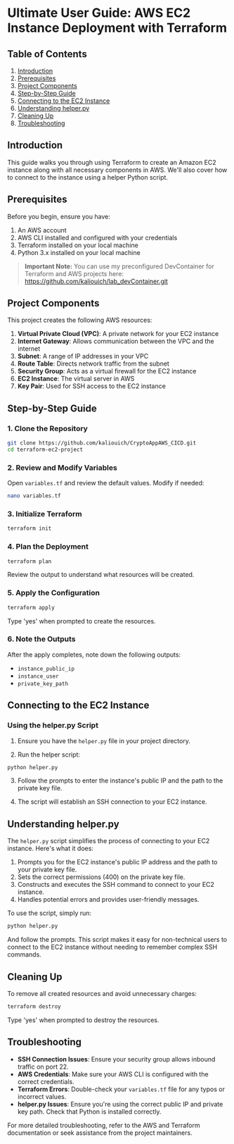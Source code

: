 # Ultimate User Guide: AWS EC2 Instance Deployment with Terraform

## Table of Contents
1. [Introduction](#introduction)
2. [Prerequisites](#prerequisites)
3. [Project Components](#project-components)
4. [Step-by-Step Guide](#step-by-step-guide)
5. [Connecting to the EC2 Instance](#connecting-to-the-ec2-instance)
6. [Understanding helper.py](#understanding-helperpy)
7. [Cleaning Up](#cleaning-up)
8. [Troubleshooting](#troubleshooting)

## Introduction

This guide walks you through using Terraform to create an Amazon EC2 instance along with all necessary components in AWS. We'll also cover how to connect to the instance using a helper Python script.

## Prerequisites

Before you begin, ensure you have:

1. An AWS account
2. AWS CLI installed and configured with your credentials
3. Terraform installed on your local machine
4. Python 3.x installed on your local machine

> **Important Note:** 
You can use my preconfigured DevContainer for Terraform and AWS projects here: https://github.com/kaliouich/lab_devContainer.git

## Project Components

This project creates the following AWS resources:

1. **Virtual Private Cloud (VPC)**: A private network for your EC2 instance
2. **Internet Gateway**: Allows communication between the VPC and the internet
3. **Subnet**: A range of IP addresses in your VPC
4. **Route Table**: Directs network traffic from the subnet
5. **Security Group**: Acts as a virtual firewall for the EC2 instance
6. **EC2 Instance**: The virtual server in AWS
7. **Key Pair**: Used for SSH access to the EC2 instance

## Step-by-Step Guide

### 1. Clone the Repository

```bash
git clone https://github.com/kaliouich/CryptoAppAWS_CICD.git
cd terraform-ec2-project
```

### 2. Review and Modify Variables

Open `variables.tf` and review the default values. Modify if needed:

```bash
nano variables.tf
```

### 3. Initialize Terraform

```bash
terraform init
```

### 4. Plan the Deployment

```bash
terraform plan
```

Review the output to understand what resources will be created.

### 5. Apply the Configuration

```bash
terraform apply
```

Type 'yes' when prompted to create the resources.

### 6. Note the Outputs

After the apply completes, note down the following outputs:
- `instance_public_ip`
- `instance_user`
- `private_key_path`

## Connecting to the EC2 Instance

### Using the helper.py Script

1. Ensure you have the `helper.py` file in your project directory.

2. Run the helper script:

```bash
python helper.py
```

3. Follow the prompts to enter the instance's public IP and the path to the private key file.

4. The script will establish an SSH connection to your EC2 instance.

## Understanding helper.py

The `helper.py` script simplifies the process of connecting to your EC2 instance. Here's what it does:

1. Prompts you for the EC2 instance's public IP address and the path to your private key file.
2. Sets the correct permissions (400) on the private key file.
3. Constructs and executes the SSH command to connect to your EC2 instance.
4. Handles potential errors and provides user-friendly messages.

To use the script, simply run:

```bash
python helper.py
```

And follow the prompts. This script makes it easy for non-technical users to connect to the EC2 instance without needing to remember complex SSH commands.

## Cleaning Up

To remove all created resources and avoid unnecessary charges:

```bash
terraform destroy
```

Type 'yes' when prompted to destroy the resources.

## Troubleshooting

- **SSH Connection Issues**: Ensure your security group allows inbound traffic on port 22.
- **AWS Credentials**: Make sure your AWS CLI is configured with the correct credentials.
- **Terraform Errors**: Double-check your `variables.tf` file for any typos or incorrect values.
- **helper.py Issues**: Ensure you're using the correct public IP and private key path. Check that Python is installed correctly.

For more detailed troubleshooting, refer to the AWS and Terraform documentation or seek assistance from the project maintainers.